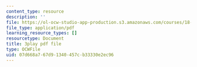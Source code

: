 ```yaml
---
content_type: resource
description: ''
file: https://ol-ocw-studio-app-production.s3.amazonaws.com/courses/18-01sc-single-variable-calculus-fall-2010/07d668a767d91340457cb33330e2ec96_PNTnmH6jsRI.pdf
file_type: application/pdf
learning_resource_types: []
resourcetype: Document
title: 3play pdf file
type: OCWFile
uid: 07d668a7-67d9-1340-457c-b33330e2ec96
---
```

